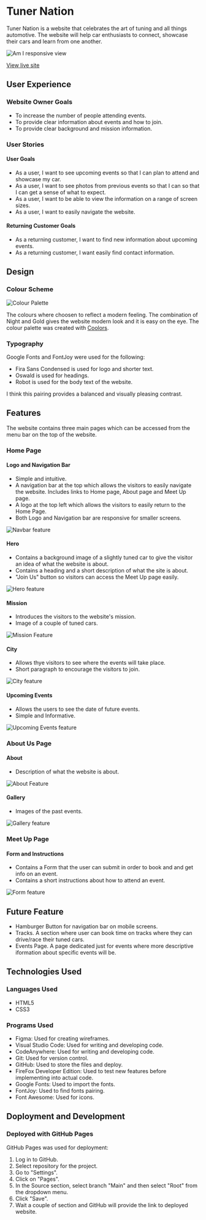 # Tuner Nation

Tuner Nation is a website that celebrates the art of tuning and all things automotive. The website will help car enthusiasts to connect, showcase their cars and learn from one another.

![Am I responsive view](docs/am-i-responsive.jpg)

[View live site](https://sorinpan.github.io/tuner-nation/)

## User Experience

### Website Owner Goals

- To increase the number of people attending events.
- To provide clear information about events and how to join.
- To provide clear background and mission information.

### User Stories

#### User Goals

- As a user, I want to see upcoming events so that I can plan to attend and showcase my car.
- As a user, I want to see photos from previous events so that I can so that I can get a sense of what to expect.
- As a user, I want to be able to view the information on a range of screen sizes.
- As a user, I want to easily navigate the website.

#### Returning Customer Goals

- As a returning customer, I want to find new information about upcoming events.
- As a returning customer, I want easily find contact information.

## Design

### Colour Scheme

![Colour Palette](docs/colour-palette.png)

The colours where choosen to reflect a modern feeling. The combination of Night and Gold gives the website modern look and it is easy on the eye. The colour palette was created with [Coolors](https://coolors.co/).  

### Typography

Google Fonts and FontJoy were used for the following:

- Fira Sans Condensed is used for logo and shorter text.
- Oswald is used for headings.
- Robot is used for the body text of the website.

I think this pairing provides a balanced and visually pleasing contrast.

## Features

The website contains three main pages which can be accessed from the menu bar on the top of the website.

### Home Page

#### Logo and Navigation Bar

- Simple and intuitive.
- A navigation bar at the top which allows the visitors to easily navigate the website. Includes links to Home page, About page and Meet Up page.
- A logo at the top left which allows the visitors to easily return to the Home Page.
- Both Logo and Navigation bar are responsive for smaller screens.

![Navbar feature](docs/navbar-feature.png)

#### Hero

- Contains a background image of a slightly tuned car to give the visitor an idea of what the website is about.
- Contains a heading and a short description of what the site is about.
- "Join Us" button so visitors can access the Meet Up page easily.

![Hero feature](docs/hero-feature.png)

#### Mission

- Introduces the visitors to the website's mission.
- Image of a couple of tuned cars.

![Mission Feature](docs/mission-feature.png)

#### City

- Allows thye visitors to see where the events will take place.
- Short paragraph to encourage the visitors to join.

![City feature](docs/city-feature.png)

#### Upcoming Events

- Allows the users to see the date of future events.
- Simple and Informative.

![Upcoming Events feature](docs/upcoming-feature.png)

### About Us Page

#### About

- Description of what the website is about.

![About Feature](docs/about-feature.png)

#### Gallery

- Images of the past events.

![Gallery feature](docs/gallery-feature.png)

### Meet Up Page

#### Form and Instructions

- Contains a Form that the user can submit in order to book and and get info on an event.
- Contains a short instructions about how to attend an event.

![Form feature](docs/form-feature.png)

## Future Feature

- Hamburger Button for navigation bar on mobile screens.
- Tracks. A section where user can book time on tracks where they can drive/race their tuned cars.
- Events Page. A page dedicated just for events where more descriptive iformation about specific events will be.

## Technologies Used

### Languages Used

- HTML5
- CSS3

### Programs Used

- Figma: Used for creating wireframes.
- Visual Studio Code: Used for writing and developing code.
- CodeAnywhere: Used for writing and developing code.
- Git: Used for version control.
- GitHub: Used to store the files and deploy.
- FireFox Developer Edition: Used to test new features before implementing into actual code.
- Google Fonts: Used to import the fonts.
- FontJoy: Used to find fonts pairing.
- Font Awesome: Used for icons.

## Doployment and Development

### Deployed with GitHub Pages

GitHub Pages was used for deployment:

1. Log in to GitHub.
2. Select repository for the project.
3. Go to "Settings".
4. Click on "Pages".
5. In the Source section, select branch "Main" and then select "Root" from the dropdown menu.
6. Click "Save".
7. Wait a couple of section and GitHub will provide the link to deployed website.